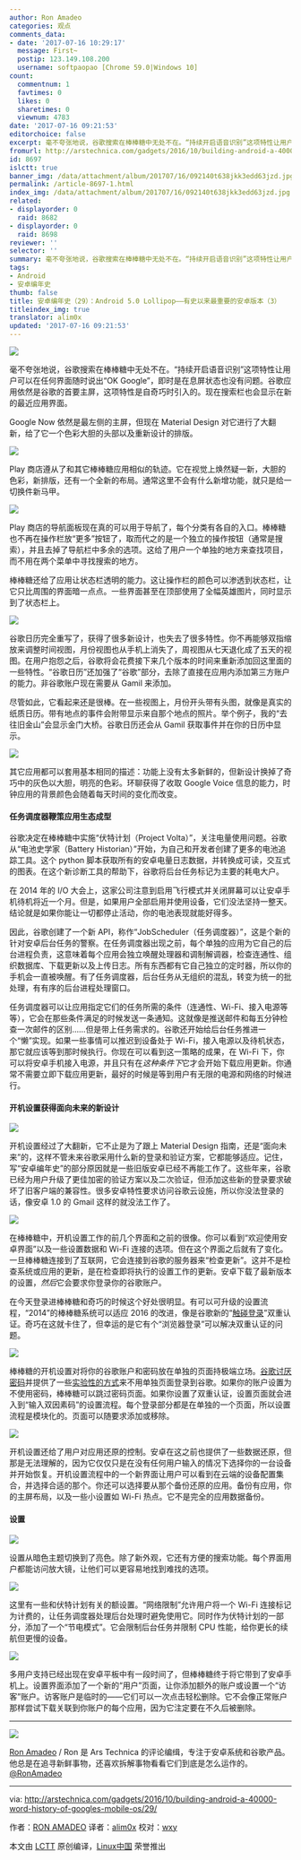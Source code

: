 ```yaml
---
author: Ron Amadeo
categories: 观点
comments_data:
- date: '2017-07-16 10:29:17'
  message: First~
  postip: 123.149.108.200
  username: softpaopao [Chrome 59.0|Windows 10]
count:
  commentnum: 1
  favtimes: 0
  likes: 0
  sharetimes: 0
  viewnum: 4783
date: '2017-07-16 09:21:53'
editorchoice: false
excerpt: 毫不夸张地说，谷歌搜索在棒棒糖中无处不在。“持续开启语音识别”这项特性让用户可以在任何界面随时说出“OK Google”，即时是在息屏状态也没有问题。谷歌应用依然是谷歌的首要主屏，这项特性是自奇巧时引入的。现在搜索栏也会显示在新的最近应用界面。
fromurl: http://arstechnica.com/gadgets/2016/10/building-android-a-40000-word-history-of-googles-mobile-os/29/
id: 8697
islctt: true
banner_img: /data/attachment/album/201707/16/092140t638jkk3edd63jzd.jpg
permalink: /article-8697-1.html
index_img: /data/attachment/album/201707/16/092140t638jkk3edd63jzd.jpg.thumb.jpg
related:
- displayorder: 0
  raid: 8682
- displayorder: 0
  raid: 8698
reviewer: ''
selector: ''
summary: 毫不夸张地说，谷歌搜索在棒棒糖中无处不在。“持续开启语音识别”这项特性让用户可以在任何界面随时说出“OK Google”，即时是在息屏状态也没有问题。谷歌应用依然是谷歌的首要主屏，这项特性是自奇巧时引入的。现在搜索栏也会显示在新的最近应用界面。
tags:
- Android
- 安卓编年史
thumb: false
title: 安卓编年史（29）：Android 5.0 Lollipop——有史以来最重要的安卓版本（3）
titleindex_img: true
translator: alim0x
updated: '2017-07-16 09:21:53'
---
```


![](/data/attachment/album/201707/16/092140t638jkk3edd63jzd.jpg)


毫不夸张地说，谷歌搜索在棒棒糖中无处不在。“持续开启语音识别”这项特性让用户可以在任何界面随时说出“OK Google”，即时是在息屏状态也没有问题。谷歌应用依然是谷歌的首要主屏，这项特性是自奇巧时引入的。现在搜索栏也会显示在新的最近应用界面。


Google Now 依然是最左侧的主屏，但现在 Material Design 对它进行了大翻新，给了它一个色彩大胆的头部以及重新设计的排版。


![](/data/attachment/album/201707/16/092155rwaynvnhzpvg466o.jpg)


Play 商店遵从了和其它棒棒糖应用相似的轨迹。它在视觉上焕然疑一新，大胆的色彩，新排版，还有一个全新的布局。通常这里不会有什么新增功能，就只是给一切换件新马甲。


![](/data/attachment/album/201707/16/092156t4rb4agaf5l1l45z.jpg)


Play 商店的导航面板现在真的可以用于导航了，每个分类有各自的入口。棒棒糖也不再在操作栏放“更多”按钮了，取而代之的是一个独立的操作按钮（通常是搜索），并且去掉了导航栏中多余的选项。这给了用户一个单独的地方来查找项目，而不用在两个菜单中寻找搜索的地方。


棒棒糖还给了应用让状态栏透明的能力。这让操作栏的颜色可以渗透到状态栏，让它只比周围的界面暗一点点。一些界面甚至在顶部使用了全幅英雄图片，同时显示到了状态栏上。


 [![](/data/attachment/album/201707/16/092156blumjp47h2hp9xh9.jpg)](https://cdn.arstechnica.net/wp-content/uploads/2016/10/2-1.jpg) 


谷歌日历完全重写了，获得了很多新设计，也失去了很多特性。你不再能够双指缩放来调整时间视图，月份视图也从手机上消失了，周视图从七天退化成了五天的视图。在用户抱怨之后，谷歌将会花费接下来几个版本的时间来重新添加回这里面的一些特性。“谷歌日历”还加强了“谷歌”部分，去除了直接在应用内添加第三方账户的能力。非谷歌账户现在需要从 Gamil 来添加。


尽管如此，它看起来还是很棒。在一些视图上，月份开头带有头图，就像是真实的纸质日历。带有地点的事件会附带显示来自那个地点的照片。举个例子，我的“去往旧金山”会显示金门大桥。谷歌日历还会从 Gamil 获取事件并在你的日历中显示。


![](/data/attachment/album/201707/16/092157pjr5772j9w9xdy82.jpg)


其它应用都可以套用基本相同的描述：功能上没有太多新鲜的，但新设计换掉了奇巧中的灰色以大胆，明亮的色彩。环聊获得了收取 Google Voice 信息的能力，时钟应用的背景颜色会随着每天时间的变化而改变。


#### 任务调度器鞭策应用生态成型


谷歌决定在棒棒糖中实施“伏特计划（Project Volta）”，关注电量使用问题。谷歌从“电池史学家（Battery Historian）”开始，为自己和开发者创建了更多的电池追踪工具。这个 python 脚本获取所有的安卓电量日志数据，并转换成可读，交互式的图表。在这个新诊断工具的帮助下，谷歌将后台任务标记为主要的耗电大户。


在 2014 年的 I/O 大会上，这家公司注意到启用飞行模式并关闭屏幕可以让安卓手机待机将近一个月。但是，如果用户全部启用并使用设备，它们没法坚持一整天。结论就是如果你能让一切都停止活动，你的电池表现就能好得多。


因此，谷歌创建了一个新 API，称作“JobScheduler（任务调度器）”，这是个新的针对安卓后台任务的警察。在任务调度器出现之前，每个单独的应用为它自己的后台进程负责，这意味着每个应用会独立唤醒处理器和调制解调器，检查连通性、组织数据库、下载更新以及上传日志。所有东西都有它自己独立的定时器，所以你的手机会一直被唤醒。有了任务调度器，后台任务从无组织的混乱，转变为统一的批处理，有有序的后台进程处理窗口。


任务调度器可以让应用指定它们的任务所需的条件（连通性、Wi-Fi、接入电源等等），它会在那些条件满足的时候发送一条通知。这就像是推送邮件和每五分钟检查一次邮件的区别……但是带上任务需求的。谷歌还开始给后台任务推进一个“懒”实现。如果一些事情可以推迟到设备处于 Wi-Fi，接入电源以及待机状态，那它就应该等到那时候执行。你现在可以看到这一策略的成果，在 Wi-Fi 下，你可以将安卓手机接入电源，并且只有在*这种条件下*它才会开始下载应用更新。你通常不需要立即下载应用更新，最好的时候是等到用户有无限的电源和网络的时候进行。


#### 开机设置获得面向未来的新设计


![](/data/attachment/album/201707/16/092157tccls2t32lgw2uot.jpg)


开机设置经过了大翻新，它不止是为了跟上 Material Design 指南，还是“面向未来”的，这样不管未来谷歌采用什么新的登录和验证方案，它都能够适应。记住，写“安卓编年史”的部分原因就是一些旧版安卓已经不再能工作了。这些年来，谷歌已经为用户升级了更佳加密的验证方案以及二次验证，但添加这些新的登录要求破坏了旧客户端的兼容性。很多安卓特性要求访问谷歌云设施，所以你没法登录的话，像安卓 1.0 的 Gmail 这样的就没法工作了。


![](/data/attachment/album/201707/16/092158pfbxzbff5ii5hblz.jpg)


在棒棒糖中，开机设置工作的前几个界面和之前的很像。你可以看到“欢迎使用安卓界面”以及一些设置数据和 Wi-Fi 连接的选项。但在这个界面之后就有了变化。一旦棒棒糖连接到了互联网，它会连接到谷歌的服务器来“检查更新”。这并不是检查系统或应用的更新，是在检查即将执行的设置工作的更新。安卓下载了最新版本的设置，*然后*它会要求你登录你的谷歌账户。


在今天登录进棒棒糖和奇巧的时候这个好处很明显。有可以可升级的设置流程，“2014”的棒棒糖系统可以适应 2016 的改进，像是谷歌新的“[触碰登录](http://arstechnica.com/gadgets/2016/06/googles-new-two-factor-authentication-system-tap-yes-to-log-in/)”双重认证。奇巧在这就卡住了，但幸运的是它有个“浏览器登录”可以解决双重认证的问题。


![](/data/attachment/album/201707/16/092158wfypciyi1ex6i6xg.jpg)


棒棒糖的开机设置对将你的谷歌账户和密码放在单独的页面持极端立场。[谷歌讨厌密码](https://www.theguardian.com/technology/2016/may/24/google-passwords-android)并提供了一些[实验性的方式](https://www.theguardian.com/technology/2016/may/24/google-passwords-android)来不用单独页面登录到谷歌。如果你的账户设置为不使用密码，棒棒糖可以跳过密码页面。如果你设置了双重认证，设置页面就会进入到“输入双因素码”的设置流程。每个登录部分都是在单独的一个页面，所以设置流程是模块化的。页面可以随要求添加或移除。


![](/data/attachment/album/201707/16/092159z4b6d1pddqpdp6l6.jpg)


开机设置还给了用户对应用还原的控制。安卓在这之前也提供了一些数据还原，但那是无法理解的，因为它仅仅只是在没有任何用户输入的情况下选择你的一台设备并开始恢复。开机设置流程中的一个新界面让用户可以看到在云端的设备配置集合，并选择合适的那个。你还可以选择要从那个备份还原的应用。备份有应用，你的主屏布局，以及一些小设置如 Wi-Fi 热点。它不是完全的应用数据备份。


#### 设置


![](/data/attachment/album/201707/16/092200uzrzinhzx1f23bxd.jpg)


设置从暗色主题切换到了亮色。除了新外观，它还有方便的搜索功能。每个界面用户都能访问放大镜，让他们可以更容易地找到难找的选项。


![](/data/attachment/album/201707/16/092201ooqhlwe5ylg3qhwb.png)


这里有一些和伏特计划有关的额设置。“网络限制”允许用户将一个 Wi-Fi 连接标记为计费的，让任务调度器处理后台处理时避免使用它。同时作为伏特计划的一部分，添加了一个“节电模式”。它会限制后台任务并限制 CPU 性能，给你更长的续航但更慢的设备。


![](/data/attachment/album/201707/16/092202k9osjmd9omd5scko.jpg)


多用户支持已经出现在安卓平板中有一段时间了，但棒棒糖终于将它带到了安卓手机上。设置界面添加了一个新的“用户”页面，让你添加额外的账户或设置一个“访客”账户。访客账户是临时的——它们可以一次点击轻松删除。它不会像正常账户那样尝试下载关联到你账户的每个应用，因为它注定要在不久后被删除。




---


![](/data/attachment/album/201706/24/162535j8ke2nu4ccvw44g9.jpg)


[Ron Amadeo](http://arstechnica.com/author/ronamadeo) / Ron 是 Ars Technica 的评论编缉，专注于安卓系统和谷歌产品。他总是在追寻新鲜事物，还喜欢拆解事物看看它们到底是怎么运作的。[@RonAmadeo](https://twitter.com/RonAmadeo)




---


via: <http://arstechnica.com/gadgets/2016/10/building-android-a-40000-word-history-of-googles-mobile-os/29/>


作者：[RON AMADEO](http://arstechnica.com/author/ronamadeo) 译者：[alim0x](https://github.com/alim0x) 校对：[wxy](https://github.com/wxy)


本文由 [LCTT](https://github.com/LCTT/TranslateProject) 原创编译，[Linux中国](https://linux.cn/) 荣誉推出